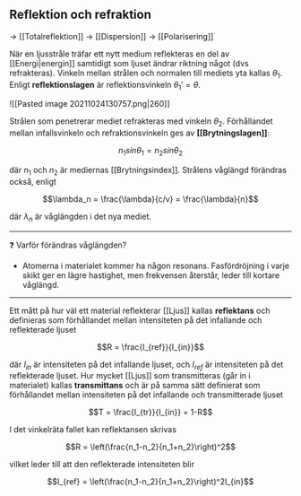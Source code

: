 ## Reflektion och refraktion
-> [[Totalreflektion]]
-> [[Dispersion]]
-> [[Polarisering]]

När en ljusstråle träfar ett nytt medium reflekteras en del av [[Energi|energin]]
samtidigt som ljuset ändrar riktning något (dvs refrakteras). Vinkeln
mellan strålen och normalen till mediets yta kallas $\theta_1$. Enligt
**reflektionslagen** är reflektionsvinkeln $\theta_1' = \theta$.

![[Pasted image 20211024130757.png|260]]

Strålen som penetrerar mediet refrakteras med vinkeln $\theta_2$.
Förhållandet mellan infallsvinkeln och refraktionsvinkeln ges av
**[[Brytningslagen]]**:

$$n_1 sin\theta_1 = n_2 sin\theta_2$$

där $n_1$ och $n_2$ är mediernas [[Brytningsindex]]. Strålens våglängd
förändras också, enligt

$$\lambda_n = \frac{\lambda}{c/v} = \frac{\lambda}{n}$$

där $\lambda_n$ är våglängden i det nya mediet.
___

❓ Varför förändras våglängden?
* Atomerna i materialet kommer ha någon resonans. Fasfördröjning i varje skikt ger en lägre hastighet, men frekvensen återstår, leder till kortare våglängd.
___
Ett mått på hur väl ett material reflekterar [[Ljus]] kallas **reflektans**
och definieras som förhållandet mellan intensiteten på det infallande
och reflekterade ljuset

$$R = \frac{I_{ref}}{I_{in}}$$

där $I_{in}$ är intensiteten på det infallande ljuset, och $I_{ref}$ är
intensiteten på det reflekterade ljuset. Hur mycket [[Ljus]] som
transmitteras (går in i materialet) kallas **transmittans** och är på
samma sätt definierat som förhållandet mellan intensiteten på det
infallande och transmitterade ljuset

$$T = \frac{I_{tr}}{I_{in}} = 1-R$$

I det vinkelräta fallet kan reflektansen skrivas

$$R = \left(\frac{n_1-n_2}{n_1+n_2}\right)^2$$

vilket leder till att den reflekterade intensiteten blir

$$I_{ref} = \left(\frac{n_1-n_2}{n_1+n_2}\right)^2I_{in}$$